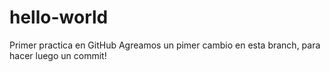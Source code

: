 # hello-world
Primer practica en GitHub
Agreamos un pimer cambio en esta branch, para hacer luego un commit!
